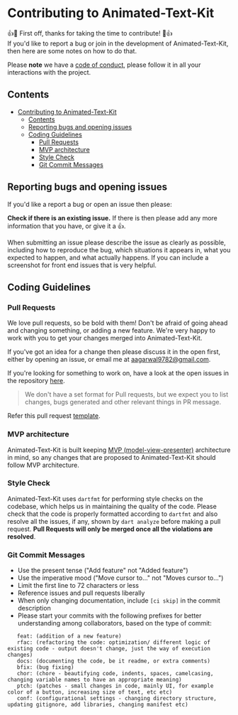 Contributing to Animated-Text-Kit
==========================
:+1::tada: First off, thanks for taking the time to contribute! :tada::+1:  
If you'd like to report a bug or join in the development
of Animated-Text-Kit, then here are some notes on how to do that.

Please **note** we have a [code of conduct](https://github.com/aagarwal1012/Animated-Text-Kit/blob/master/CODE_OF_CONDUCT.md), please follow it in all your interactions with the project.

## Contents
- [Contributing to Animated-Text-Kit](#contributing-to-animated-text-kit)
  - [Contents](#contents)
  - [Reporting bugs and opening issues](#reporting-bugs-and-opening-issues)
  - [Coding Guidelines](#coding-guidelines)
    - [Pull Requests](#pull-requests)
    - [MVP architecture](#mvp-architecture)
    - [Style Check](#style-check)
    - [Git Commit Messages](#git-commit-messages)
  
## Reporting bugs and opening issues

If you'd like a report a bug or open an issue then please:

**Check if there is an existing issue.** If there is then please add
   any more information that you have, or give it a 👍.

When submitting an issue please describe the issue as clearly as possible, including how to
reproduce the bug, which situations it appears in, what you expected to happen, and what actually happens.
If you can include a screenshot for front end issues that is very helpful.

## Coding Guidelines

### Pull Requests
We love pull requests, so be bold with them! Don't be afraid of going ahead
and changing something, or adding a new feature. We're very happy to work with you
to get your changes merged into Animated-Text-Kit.

If you've got an idea for a change then please discuss it in the open first, 
either by opening an issue, or email me at [aagarwal9782@gmail.com](mailto:aagarwal9782@gmail.com).

If you're looking for something to work on, have a look at the open issues in the repository [here](https://github.com/aagarwal1012/Animated-Text-Kit/issues).

> We don't have a set format for Pull requests, but we expect you to list changes, bugs generated and other relevant things in PR message.

Refer this pull request [template](https://github.com/aagarwal1012/Animated-Text-Kit/blob/master/PULL_REQUEST_TEMPLATE.md).

### MVP architecture
Animated-Text-Kit is built keeping [MVP (model-view-presenter)](https://en.wikipedia.org/wiki/Model–view–presenter) architecture in mind, so any changes that are proposed to Animated-Text-Kit should follow MVP architecture.

### Style Check
Animated-Text-Kit uses `dartfmt`  for performing style checks on the codebase, which helps us in maintaining the quality of the code. Please check that the code is properly formatted according to `dartfmt` and also resolve all the issues, if any, shown by `dart analyze` before making a pull request. **Pull Requests will only be merged once all the violations are resolved**.

### Git Commit Messages
* Use the present tense ("Add feature" not "Added feature")
* Use the imperative mood ("Move cursor to..." not "Moves cursor to...")
* Limit the first line to 72 characters or less
* Reference issues and pull requests liberally
* When only changing documentation, include `[ci skip]` in the commit description
* Please start your commits with the following prefixes for better understanding among collaborators, based on the type of commit:
```
   feat: (addition of a new feature)
   rfac: (refactoring the code: optimization/ different logic of existing code - output doesn't change, just the way of execution changes)
   docs: (documenting the code, be it readme, or extra comments)
   bfix: (bug fixing)
   chor: (chore - beautifying code, indents, spaces, camelcasing, changing variable names to have an appropriate meaning)
   ptch: (patches - small changes in code, mainly UI, for example color of a button, increasing size of text, etc etc)
   conf: (configurational settings - changing directory structure, updating gitignore, add libraries, changing manifest etc)
```

